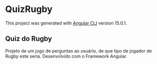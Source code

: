 # QuizRugby

This project was generated with [Angular CLI](https://github.com/angular/angular-cli) version 15.0.1.

## Quiz do Rugby

Projeto de um jogo de perguntas ao usuário, de que tipo de jogador de Rugby este seria. Desenvolvido com o Framework Angular.
